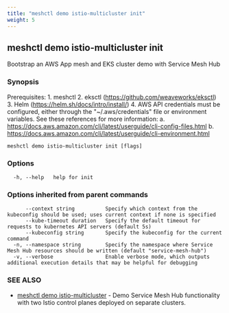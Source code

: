 ```yaml
---
title: "meshctl demo istio-multicluster init"
weight: 5
---
```

## meshctl demo istio-multicluster init

Bootstrap an AWS App mesh and EKS cluster demo with Service Mesh Hub

### Synopsis


Prerequisites:
	1. meshctl
	2. eksctl (https://github.com/weaveworks/eksctl)
	3. Helm (https://helm.sh/docs/intro/install/)
	4. AWS API credentials must be configured, either through the "~/.aws/credentials" file or environment variables. See these references for more information:
         a. https://docs.aws.amazon.com/cli/latest/userguide/cli-config-files.html
         b. https://docs.aws.amazon.com/cli/latest/userguide/cli-environment.html


```
meshctl demo istio-multicluster init [flags]
```

### Options

```
  -h, --help   help for init
```

### Options inherited from parent commands

```
      --context string          Specify which context from the kubeconfig should be used; uses current context if none is specified
      --kube-timeout duration   Specify the default timeout for requests to kubernetes API servers (default 5s)
      --kubeconfig string       Specify the kubeconfig for the current command
  -n, --namespace string        Specify the namespace where Service Mesh Hub resources should be written (default "service-mesh-hub")
  -v, --verbose                 Enable verbose mode, which outputs additional execution details that may be helpful for debugging
```

### SEE ALSO

* [meshctl demo istio-multicluster](../meshctl_demo_istio-multicluster)	 - Demo Service Mesh Hub functionality with two Istio control planes deployed on separate clusters.

